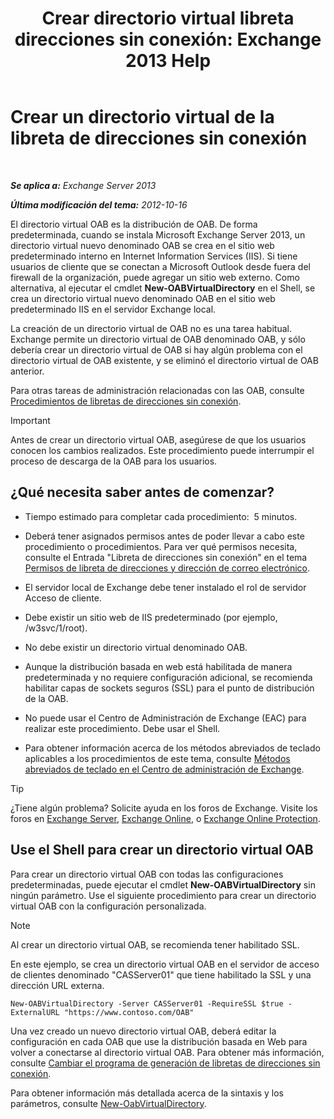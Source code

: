﻿---
title: 'Crear directorio virtual libreta direcciones sin conexión: Exchange 2013 Help'
TOCTitle: Crear un directorio virtual de la libreta de direcciones sin conexión
ms:assetid: 2c70e21f-2b12-414a-9e8c-65634a767c72
ms:mtpsurl: https://technet.microsoft.com/es-es/library/Aa996917(v=EXCHG.150)
ms:contentKeyID: 49895540
ms.date: 04/23/2018
mtps_version: v=EXCHG.150
ms.translationtype: HT
---

# Crear un directorio virtual de la libreta de direcciones sin conexión

 

_**Se aplica a:** Exchange Server 2013_

_**Última modificación del tema:** 2012-10-16_

El directorio virtual OAB es la distribución de OAB. De forma predeterminada, cuando se instala Microsoft Exchange Server 2013, un directorio virtual nuevo denominado OAB se crea en el sitio web predeterminado interno en Internet Information Services (IIS). Si tiene usuarios de cliente que se conectan a Microsoft Outlook desde fuera del firewall de la organización, puede agregar un sitio web externo. Como alternativa, al ejecutar el cmdlet **New-OABVirtualDirectory** en el Shell, se crea un directorio virtual nuevo denominado OAB en el sitio web predeterminado IIS en el servidor Exchange local.

La creación de un directorio virtual de OAB no es una tarea habitual. Exchange permite un directorio virtual de OAB denominado OAB, y sólo debería crear un directorio virtual de OAB si hay algún problema con el directorio virtual de OAB existente, y se eliminó el directorio virtual de OAB anterior.

Para otras tareas de administración relacionadas con las OAB, consulte [Procedimientos de libretas de direcciones sin conexión](https://docs.microsoft.com/es-es/exchange/address-books/offline-address-books/offline-address-book-procedures).


> [!IMPORTANT]
> Antes de crear un directorio virtual OAB, asegúrese de que los usuarios conocen los cambios realizados. Este procedimiento puede interrumpir el proceso de descarga de la OAB para los usuarios.



## ¿Qué necesita saber antes de comenzar?

  - Tiempo estimado para completar cada procedimiento:  5 minutos.

  - Deberá tener asignados permisos antes de poder llevar a cabo este procedimiento o procedimientos. Para ver qué permisos necesita, consulte el Entrada "Libreta de direcciones sin conexión" en el tema [Permisos de libreta de direcciones y dirección de correo electrónico](email-address-and-address-book-permissions-exchange-2013-help.md).

  - El servidor local de Exchange debe tener instalado el rol de servidor Acceso de cliente.

  - Debe existir un sitio web de IIS predeterminado (por ejemplo, /w3svc/1/root).

  - No debe existir un directorio virtual denominado OAB.

  - Aunque la distribución basada en web está habilitada de manera predeterminada y no requiere configuración adicional, se recomienda habilitar capas de sockets seguros (SSL) para el punto de distribución de la OAB.

  - No puede usar el Centro de Administración de Exchange (EAC) para realizar este procedimiento. Debe usar el Shell.

  - Para obtener información acerca de los métodos abreviados de teclado aplicables a los procedimientos de este tema, consulte [Métodos abreviados de teclado en el Centro de administración de Exchange](keyboard-shortcuts-in-the-exchange-admin-center-exchange-online-protection-help.md).


> [!TIP]
> ¿Tiene algún problema? Solicite ayuda en los foros de Exchange. Visite los foros en <A href="https://go.microsoft.com/fwlink/p/?linkid=60612">Exchange Server</A>, <A href="https://go.microsoft.com/fwlink/p/?linkid=267542">Exchange Online</A>, o <A href="https://go.microsoft.com/fwlink/p/?linkid=285351">Exchange Online Protection</A>.



## Use el Shell para crear un directorio virtual OAB

Para crear un directorio virtual OAB con todas las configuraciones predeterminadas, puede ejecutar el cmdlet **New-OABVirtualDirectory** sin ningún parámetro. Use el siguiente procedimiento para crear un directorio virtual OAB con la configuración personalizada.


> [!NOTE]
> Al crear un directorio virtual OAB, se recomienda tener habilitado SSL.



En este ejemplo, se crea un directorio virtual OAB en el servidor de acceso de clientes denominado "CASServer01" que tiene habilitado la SSL y una dirección URL externa.

    New-OABVirtualDirectory -Server CASServer01 -RequireSSL $true -ExternalURL "https://www.contoso.com/OAB"

Una vez creado un nuevo directorio virtual OAB, deberá editar la configuración en cada OAB que use la distribución basada en Web para volver a conectarse al directorio virtual OAB. Para obtener más información, consulte [Cambiar el programa de generación de libretas de direcciones sin conexión](https://docs.microsoft.com/es-es/exchange/address-books/offline-address-books/change-address-book-generation-schedule).

Para obtener información más detallada acerca de la sintaxis y los parámetros, consulte [New-OabVirtualDirectory](https://technet.microsoft.com/es-es/library/bb123735\(v=exchg.150\)).

